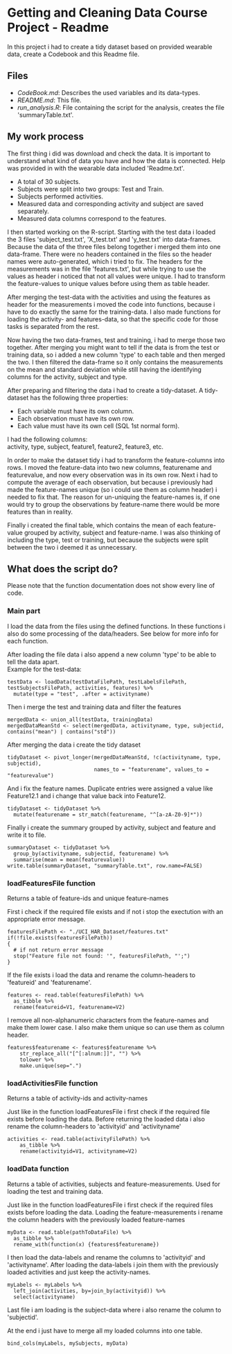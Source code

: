 # Getting and Cleaning Data Course Project - Readme
In this project i had to create a tidy dataset based on provided wearable data, create a Codebook and this Readme file.

## Files
- *CodeBook.md*: Describes the used variables and its data-types.
- *README.md*: This file.
- *run_analysis.R*: File containing the script for the analysis, creates the file 'summaryTable.txt'.

## My work process
The first thing i did was download and check the data. It is important to understand what kind of data you have and how the data is connected.
Help was provided in with the wearable data included 'Readme.txt'.

- A total of 30 subjects.
- Subjects were split into two groups: Test and Train.
- Subjects performed activities.
- Measured data and corresponding activity and subject are saved separately.
- Measured data columns correspond to the features.

I then started working on the R-script.
Starting with the test data i loaded the 3 files 'subject_test.txt', 'X_test.txt' and 'y_test.txt' into data-frames.
Because the data of the three files belong together i merged them into one data-frame.
There were no headers contained in the files so the header names were auto-generated, which i tried to fix. 
The headers for the measurements was in the file 'features.txt', but while trying to use the values as header i noticed that not all values were unique.
I had to transform the feature-values to unique values before using them as table header.

After merging the test-data with the activities and using the features as header for the measurements i moved the code into functions, because i have to do exactly the same for the training-data.
I also made functions for loading the activity- and features-data, so that the specific code for those tasks is separated from the rest.

Now having the two data-frames, test and training, i had to merge those two together.
After merging you might want to tell if the data is from the test or training data, so i added a new column 'type' to each table and then merged the two.
I then filtered the data-frame so it only contains the measurements on the mean and standard deviation while still having the identifying columns for the activity, subject and type.

After preparing and filtering the data i had to create a tidy-dataset.
A tidy-dataset has the following three properties:

- Each variable must have its own column.
- Each observation must have its own row.
- Each value must have its own cell (SQL 1st normal form).

I had the following columns:  
activity, type, subject, feature1, feature2, feature3, etc.

In order to make the dataset tidy i had to transform the feature-columns into rows. I moved the feature-data into two new columns, featurename and featurevalue, and now every observation was in its own row.
Next i had to compute the average of each observation, but because i previously had made the feature-names unique (so i could use them as column header) i needed to fix that.
The reason for un-uniquing the feature-names is, if one would try to group the observations by feature-name there would be more features than in reality.

Finally i created the final table, which contains the mean of each feature-value grouped by activity, subject and feature-name.
I was also thinking of including the type, test or training, but because the subjects were split between the two i deemed it as unnecessary.

## What does the script do?
Please note that the function documentation does not show every line of code.

### Main part
I load the data from the files using the defined functions. In these functions i also do some processing of the data/headers. See below for more info for each function.  
  
After loading the file data i also append a new column 'type' to be able to tell the data apart.  
Example for the test-data:  
```
testData <- loadData(testDataFilePath, testLabelsFilePath, testSubjectsFilePath, activities, features) %>% 
  mutate(type = "test", .after = activityname)
```  
Then i merge the test and training data and filter the features
```
mergedData <- union_all(testData, trainingData)
mergedDataMeanStd <- select(mergedData, activityname, type, subjectid, contains("mean") | contains("std"))
```

After merging the data i create the tidy dataset
```
tidyDataset <- pivot_longer(mergedDataMeanStd, !c(activityname, type, subjectid), 
                            names_to = "featurename", values_to = "featurevalue")
```
And i fix the feature names. Duplicate entries were assigned a value like Feature12.1 and i change that value back into Feature12.
```
tidyDataset <- tidyDataset %>% 
  mutate(featurename = str_match(featurename, "^[a-zA-Z0-9]*"))
```

Finally i create the summary grouped by activity, subject and feature and write it to file.
```
summaryDataset <- tidyDataset %>% 
  group_by(activityname, subjectid, featurename) %>% 
  summarise(mean = mean(featurevalue))
write.table(summaryDataset, "summaryTable.txt", row.name=FALSE)
```

### loadFeaturesFile function
Returns a table of feature-ids and unique feature-names

First i check if the required file exists and if not i stop the exectution with an appropriate error message.
```
featuresFilePath <- "./UCI_HAR_Dataset/features.txt"
if(!file.exists(featuresFilePath))
{
  # if not return error message
  stop("Feature file not found: '", featuresFilePath, "';")
}
```

If the file exists i load the data and rename the column-headers to 'featureid' and 'featurename'.
```
features <- read.table(featuresFilePath) %>% 
  as_tibble %>% 
  rename(featureid=V1, featurename=V2)
```

I remove all non-alphanumeric characters from the feature-names and make them lower case. I also make them unique so can use them as column header.
```
features$featurename <- features$featurename %>% 
    str_replace_all("[^[:alnum:]]", "") %>% 
    tolower %>%
    make.unique(sep=".")
```

### loadActivitiesFile function
Returns a table of activity-ids and activity-names

Just like in the function loadFeaturesFile i first check if the required file exists before loading the data.
Before returning the loaded data i also rename the column-headers to 'activityid' and 'activityname'
```
activities <- read.table(activityFilePath) %>%
    as_tibble %>%
    rename(activityid=V1, activityname=V2)
```

### loadData function
Returns a table of activities, subjects and feature-measurements. Used for loading the test and training data.

Just like in the function loadFeaturesFile i first check if the required files exists before loading the data.
Loading the feature-measurements i rename the column headers with the previously loaded feature-names
```
myData <- read.table(pathToDataFile) %>% 
  as_tibble %>%
  rename_with(function(x) {features$featurename})
```

I then load the data-labels and rename the columns to 'activityid' and 'activityname'.
After loading the data-labels i join them with the previously loaded activities and just keep the activity-names.
```
myLabels <- myLabels %>%
  left_join(activities, by=join_by(activityid)) %>% 
  select(activityname)
```

Last file i am loading is the subject-data where i also rename the column to 'subjectid'.

At the end i just have to merge all my loaded columns into one table.
```
bind_cols(myLabels, mySubjects, myData)
```
